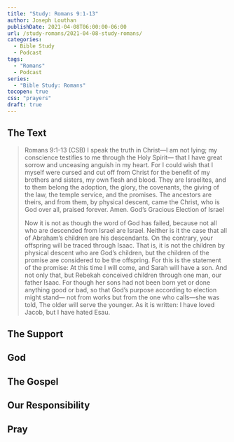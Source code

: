```yaml
---
title: "Study: Romans 9:1-13"
author: Joseph Louthan
publishDate: 2021-04-08T06:00:00-06:00
url: /study-romans/2021-04-08-study-romans/
categories:
  - Bible Study
  - Podcast
tags:
  - "Romans"
  - Podcast
series:
  - "Bible Study: Romans"
tocopen: true
css: "prayers"
draft: true
---
```

## The Text

>Romans 9:1-13 (CSB) I speak the truth in Christ—I am not lying; my conscience testifies to me through the Holy Spirit— that I have great sorrow and unceasing anguish in my heart. For I could wish that I myself were cursed and cut off from Christ for the benefit of my brothers and sisters, my own flesh and blood. They are Israelites, and to them belong the adoption, the glory, the covenants, the giving of the law, the temple service, and the promises. The ancestors are theirs, and from them, by physical descent, came the Christ, who is God over all, praised forever. Amen.
God’s Gracious Election of Israel
>
>Now it is not as though the word of God has failed, because not all who are descended from Israel are Israel. Neither is it the case that all of Abraham’s children are his descendants. On the contrary, your offspring will be traced through Isaac. That is, it is not the children by physical descent who are God’s children, but the children of the promise are considered to be the offspring. For this is the statement of the promise: At this time I will come, and Sarah will have a son. And not only that, but Rebekah conceived children through one man, our father Isaac. For though her sons had not been born yet or done anything good or bad, so that God’s purpose according to election might stand— not from works but from the one who calls—she was told, The older will serve the younger. As it is written: I have loved Jacob, but I have hated Esau.

## The Support

## God

## The Gospel

## Our Responsibility

## Pray

<div style="font-variant: small-caps;">

</div>

```text

```
